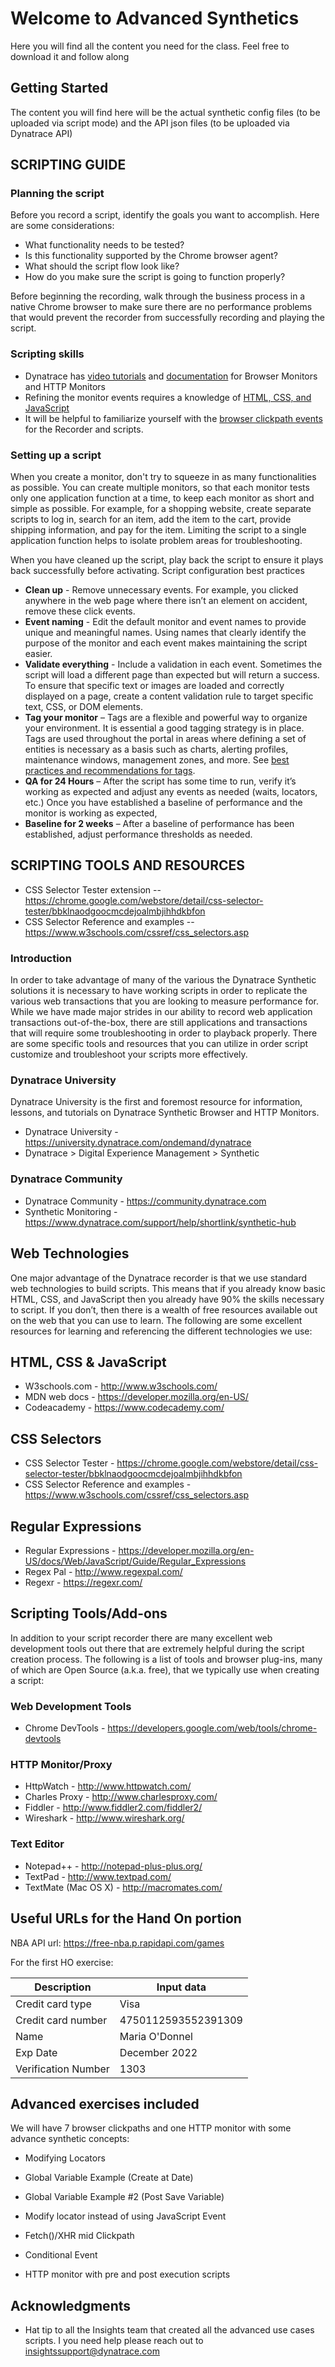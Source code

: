 # Welcome to Advanced Synthetics

Here you will find all the content you need for the class. Feel free to download it and follow along

## Getting Started

The content you will find here will be the actual synthetic config files (to be uploaded via script mode) and the API json files (to be uploaded via Dynatrace API)


## SCRIPTING GUIDE

### Planning the script

Before you record a script, identify the goals you want to accomplish. Here are some considerations:

+ What functionality needs to be tested?
+ Is this functionality supported by the Chrome browser agent?
+ What should the script flow look like?
+ How do you make sure the script is going to function properly?
	
Before beginning the recording, walk through the business process in a native Chrome browser to make sure there are no performance problems that would prevent the recorder from successfully recording and playing the script.

### Scripting skills

+ Dynatrace has [video tutorials](https://university.dynatrace.com/ondemand/dynatrace) and [documentation](https://www.dynatrace.com/support/help/shortlink/synthetic-hub) for Browser Monitors and HTTP Monitors
+ Refining the monitor events requires a knowledge of [HTML, CSS, and JavaScript](http://www.w3schools.com/) 
+ It will be helpful to familiarize yourself with the [browser clickpath events](https://www.dynatrace.com/support/help/shortlink/id_brower-clickpath-events) for the Recorder and scripts.
	
### Setting up a script

When you create a monitor, don't try to squeeze in as many functionalities as possible. You can create multiple monitors, so that each monitor tests only one application function at a time, to keep each monitor as short and simple as possible. For example, for a shopping website, create separate scripts to log in, search for an item, add the item to the cart, provide shipping information, and pay for the item. Limiting the script to a single application function helps to isolate problem areas for troubleshooting.

When you have cleaned up the script, play back the script to ensure it plays back successfully before activating. 
Script configuration best practices 

+ **Clean up** - Remove unnecessary events. For example, you clicked anywhere in the web page where there isn’t an element on accident, remove these click events. 
+ **Event naming** - Edit the default monitor and event names to provide unique and meaningful names. Using names that clearly identify the purpose of the monitor and each event makes maintaining the script easier.
+ **Validate everything** - Include a validation in each event. Sometimes the script will load a different page than expected but will return a success. To ensure that specific text or images are loaded and correctly displayed on a page, create a content validation rule to target specific text, CSS, or DOM elements. 
+ **Tag your monitor** – Tags are a flexible and powerful way to organize your environment. It is essential a good tagging strategy is in place. Tags are used throughout the portal in areas where defining a set of entities is necessary as a basis such as charts, alerting profiles, maintenance windows, management zones, and more. See [best practices and recommendations for tags](https://www.dynatrace.com/support/help/shortlink/tagging-best-practices).  
+ **QA for 24 Hours** – After the script has some time to run, verify it’s working as expected and adjust any events as needed (waits, locators, etc.) Once you have established a baseline of performance and the monitor is working as expected,  
+ **Baseline for 2 weeks** – After a baseline of performance has been established, adjust performance thresholds as needed. 


## SCRIPTING TOOLS AND RESOURCES

+ CSS Selector Tester extension -- https://chrome.google.com/webstore/detail/css-selector-tester/bbklnaodgoocmcdejoalmbjihhdkbfon
+ CSS Selector Reference and examples -- https://www.w3schools.com/cssref/css_selectors.asp

### Introduction

In order to take advantage of many of the various the Dynatrace Synthetic solutions it is necessary to have working scripts in order to replicate the various web transactions that you are looking to measure performance for.  While we have made major strides in our ability to record web application transactions out-of-the-box, there are still applications and transactions that will require some troubleshooting in order to playback properly.  There are some specific tools and resources that you can utilize in order script customize and troubleshoot your scripts more effectively.  

### Dynatrace University
Dynatrace University is the first and foremost resource for information, lessons, and tutorials on Dynatrace Synthetic Browser and HTTP Monitors.

+ Dynatrace University - https://university.dynatrace.com/ondemand/dynatrace
+ Dynatrace > Digital Experience Management > Synthetic 
	

### Dynatrace Community

+ Dynatrace Community - https://community.dynatrace.com
+ Synthetic Monitoring -  https://www.dynatrace.com/support/help/shortlink/synthetic-hub

## Web Technologies
One major advantage of the Dynatrace recorder is that we use standard web technologies to build scripts.  This means that if you already know basic HTML, CSS, and JavaScript then you already have 90% the skills necessary to script.  If you don’t, then there is a wealth of free resources available out on the web that you can use to learn.  The following are some excellent resources for learning and referencing the different technologies we use:
	
## HTML, CSS & JavaScript

+ W3schools.com - http://www.w3schools.com/
+ MDN web docs - https://developer.mozilla.org/en-US/
+ Codeacademy - https://www.codecademy.com/

## CSS Selectors

+ CSS Selector Tester - https://chrome.google.com/webstore/detail/css-selector-tester/bbklnaodgoocmcdejoalmbjihhdkbfon
+ CSS Selector Reference and examples - https://www.w3schools.com/cssref/css_selectors.asp

## Regular Expressions

+ Regular Expressions - https://developer.mozilla.org/en-US/docs/Web/JavaScript/Guide/Regular_Expressions
+ Regex Pal - http://www.regexpal.com/ 
+ Regexr - https://regexr.com/

## Scripting Tools/Add-ons

In addition to your script recorder there are many excellent web development tools out there that are extremely helpful during the script creation process.  The following is a list of tools and browser plug-ins, many of which are Open Source (a.k.a. free), that we typically use when creating a script: 

### Web Development Tools

+ Chrome DevTools - https://developers.google.com/web/tools/chrome-devtools

### HTTP Monitor/Proxy

+ HttpWatch - http://www.httpwatch.com/
+ Charles Proxy - http://www.charlesproxy.com/
+ Fiddler - http://www.fiddler2.com/fiddler2/
+ Wireshark - http://www.wireshark.org/
 
### Text Editor

+ Notepad++ - http://notepad-plus-plus.org/
+ TextPad - http://www.textpad.com/
+ TextMate (Mac OS X) - http://macromates.com/ 


## Useful URLs for the Hand On portion

NBA API url: https://free-nba.p.rapidapi.com/games

For the first HO exercise: 

| Description | Input data |
| --- | --- |
| Credit card type | Visa |
| Credit card number | 4750112593552391309 |
| Name | Maria O'Donnel |
| Exp Date | December 2022 |
| Verification Number | 1303 |


## Advanced exercises included

We will have 7 browser clickpaths and one HTTP monitor with some advance synthetic concepts:

* Modifying Locators

* Global Variable Example (Create at Date)
	
* Global Variable Example #2 (Post Save Variable)

* Modify locator instead of using JavaScript Event

* Fetch()/XHR mid Clickpath

* Conditional Event

* HTTP monitor with pre and post execution scripts


## Acknowledgments

* Hat tip to all the Insights team that created all the advanced use cases scripts. I you need help please reach out to insightssupport@dynatrace.com

